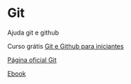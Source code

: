 # Git
Ajuda git e github

Curso grátis [Git e Github para iniciantes](https://www.udemy.com/share/101qsCBEYSc1tbQ3w=/)

[Página oficial Git](https://git-scm.com/)

[Ebook](https://git-scm.com/book/en/v2)
